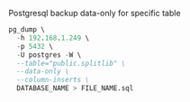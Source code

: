 Postgresql backup data-only for specific table

```sql
pg_dump \
  -h 192.168.1.249 \
  -p 5432 \
  -U postgres -W \
  --table="public.splitlib" \
  --data-only \
  --column-inserts \
  DATABASE_NAME > FILE_NAME.sql
```